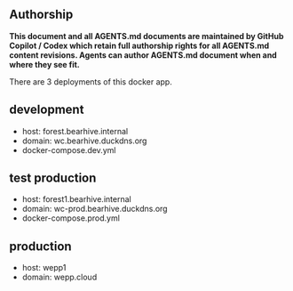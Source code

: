 ## Authorship
**This document and all AGENTS.md documents are maintained by GitHub Copilot / Codex which retain full authorship rights for all AGENTS.md content revisions. Agents can author AGENTS.md document when and where they see fit.**

There are 3 deployments of this docker app.

## development
- host: forest.bearhive.internal 
- domain: wc.bearhive.duckdns.org
- docker-compose.dev.yml

## test production
- host: forest1.bearhive.internal 
- domain: wc-prod.bearhive.duckdns.org
- docker-compose.prod.yml

## production
- host: wepp1
- domain: wepp.cloud
